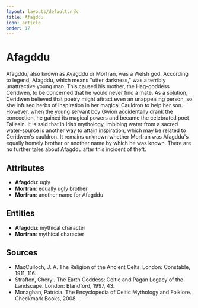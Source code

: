 ```yaml
---
layout: layouts/default.njk
title: Afagddu
icon: article
order: 17
---
```

# Afagddu

Afagddu, also known as Avagddu or Morfran, was a Welsh god. According to legend, Afagddu, which means "utter darkness," was a terribly unattractive young man. This caused his mother, the Hag-goddess Ceridwen, to be concerned that he would never find a mate. As a solution, Ceridwen believed that poetry might attract even an unappealing person, so she infused herbs of inspiration in her magical Cauldron to help her son. However, when the young servant boy Gwion accidentally drank the concoction, he gained its magical powers and became the celebrated poet Taliesin. It is said that in Irish mythology, imbibing water from a sacred water-source is another way to attain inspiration, which may be related to Ceridwen's cauldron. It remains unknown whether Morfran was Afagddu's equally homely brother or another name by which he was known. There are no further tales about Afagddu after this incident of theft.

## Attributes

- **Afagddu**: ugly
- **Morfran**: equally ugly brother
- **Morfran**: another name for Afagddu

## Entities

- **Afagddu**: mythical character
- **Morfran**: mythical character

## Sources

- MacCulloch, J. A. The Religion of the Ancient Celts. London: Constable, 1911, 116.
- Straffon, Cheryl. The Earth Goddess: Celtic and Pagan Legacy of the Landscape. London: Blandford, 1997, 43.
- Monaghan, Patricia. The Encyclopedia of Celtic Mythology and Folklore. Checkmark Books, 2008.

